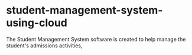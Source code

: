 # student-management-system-using-cloud

The Student Management System software is created to help manage the student's admissions activities,
